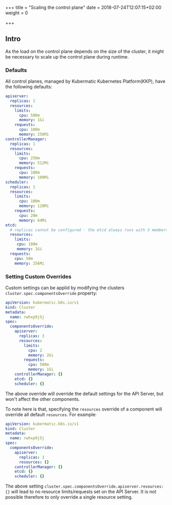 +++
title = "Scaling the control plane"
date = 2018-07-24T12:07:15+02:00
weight = 0

+++

## Intro

As the load on the control plane depends on the size of the cluster, it might be necessary to scale up the control plane during runtime.

### Defaults

All control planes, managed by Kubermatic Kubernetes Platform(KKP), have the following defaults:

```yaml
apiserver:
  replicas: 1
  resources:
    limits:
      cpu: 500m
      memory: 1Gi
    requests:
      cpu: 100m
      memory: 256Mi
controllerManager:
  replicas: 1
  resources:
    limits:
      cpu: 250m
      memory: 512Mi
    requests:
      cpu: 100m
      memory: 100Mi
scheduler:
  replicas: 1
  resources:
    limits:
      cpu: 100m
      memory: 128Mi
    requests:
      cpu: 20m
      memory: 64Mi
etcd:
  # replicas cannot be configured - the etcd always runs with 3 members
  resources:
    limits:
     cpu: 100m
     memory: 1Gi
  requests:
    cpu: 50m
    memory: 256Mi
```

### Setting Custom Overrides

Custom settings can be applid by modifying the clusters `cluster.spec.componentsOverride` property:

```yaml
apiVersion: kubermatic.k8s.io/v1
kind: Cluster
metadata:
  name: rwhxp9j5j
spec:
  componentsOverride:
    apiserver:
      replicas: 3
      resources:
        limits:
          cpu: 2
          memory: 2Gi
        requests:
          cpu: 500m
          memory: 1Gi
    controllerManager: {}
    etcd: {}
    scheduler: {}
```

The above override will override the default settings for the API Server, but won't affect the other components.

To note here is that, specifying the `resources` override of a component will override all default `resources`. For example:

```yaml
apiVersion: kubermatic.k8s.io/v1
kind: Cluster
metadata:
  name: rwhxp9j5j
spec:
  componentsOverride:
    apiserver:
      replicas: 3
      resources: {}
    controllerManager: {}
    etcd: {}
    scheduler: {}
```

The above setting `cluster.spec.componentsOverride.apiserver.resources: {}` will lead to no resource limits/requests set on the API Server.
It is not possible therefore to only override a single resource setting.
